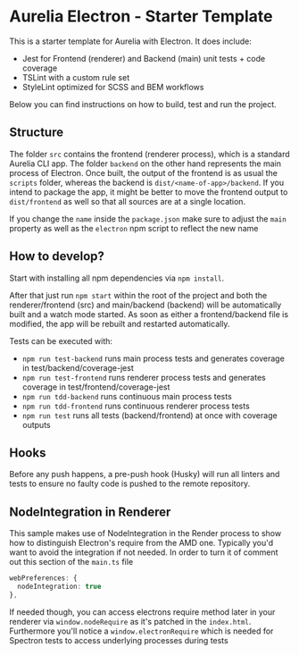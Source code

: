 # Aurelia Electron - Starter Template

This is a starter template for Aurelia with Electron. It does include:

* Jest for Frontend (renderer) and Backend (main) unit tests + code coverage
* TSLint with a custom rule set
* StyleLint optimized for SCSS and BEM workflows

Below you can find instructions on how to build, test and run the project.

## Structure

The folder `src` contains the frontend (renderer process), which is a standard Aurelia CLI app. The folder `backend` on the other hand represents the main process of Electron.
Once built, the output of the frontend is as usual the `scripts` folder, whereas the backend is `dist/<name-of-app>/backend`. If you intend to package the app, it might be better
to move the frontend output to `dist/frontend` as well so that all sources are at a single location.

If you change the `name` inside the `package.json` make sure to adjust the `main` property as well as the `electron` npm script to reflect the new name

## How to develop?

Start with installing all npm dependencies via `npm install`.

After that just run `npm start` within the root of the project and both the renderer/frontend (src) and main/backend (backend) will be automatically built and a watch mode started. As soon as either a frontend/backend file is modified, the app will be rebuilt and restarted automatically.

Tests can be executed with:

* `npm run test-backend` runs main process tests and generates coverage in test/backend/coverage-jest
* `npm run test-frontend` runs renderer process tests and generates coverage in test/frontend/coverage-jest
* `npm run tdd-backend` runs continuous main process tests
* `npm run tdd-frontend` runs continuous renderer process tests
* `npm run test` runs all tests (backend/frontend) at once with coverage outputs

## Hooks

Before any push happens, a pre-push hook (Husky) will run all linters and tests to ensure no faulty code is pushed to the remote repository.

## NodeIntegration in Renderer

This sample makes use of NodeIntegration in the Render process to show how to distinguish Electron's require from the AMD one.
Typically you'd want to avoid the integration if not needed. In order to turn it of comment out this section of the `main.ts` file

```typescript
webPreferences: {
  nodeIntegration: true
},
```

If needed though, you can access electrons require method later in your renderer via `window.nodeRequire` as it's patched in the `index.html`.
Furthermore you'll notice a `window.electronRequire` which is needed for Spectron tests to access underlying processes during tests
